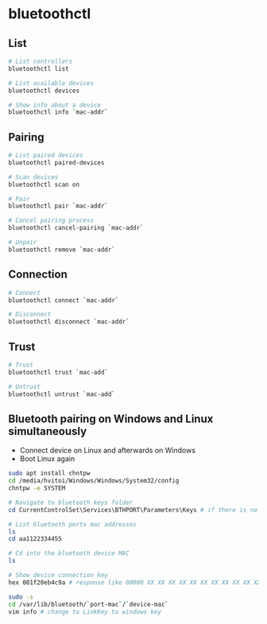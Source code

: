 # bluetoothctl

## List

```sh
# List controllers
bluetoothctl list

# List available devices
bluetoothctl devices

# Show info about a device
bluetoothctl info `mac-addr`
```

## Pairing

```sh
# List paired devices
bluetoothctl paired-devices

# Scan devices
bluetoothctl scan on

# Pair
bluetoothctl pair `mac-addr`

# Cancel pairing process
bluetoothctl cancel-pairing `mac-addr`

# Unpair
bluetoothctl remove `mac-addr`
```

## Connection

```sh
# Connect
bluetoothctl connect `mac-addr`

# Disconnect
bluetoothctl disconnect `mac-addr`


```

## Trust

```sh
# Trust
bluetoothctl trust `mac-add`

# Untrust
bluetoothctl untrust `mac-add`
```

## Bluetooth pairing on Windows and Linux simultaneously

- Connect device on Linux and afterwards on Windows
- Boot Linux again

```sh
sudo apt install chntpw
cd /media/hvitoi/Windows/Windows/System32/config
chntpw -e SYSTEM
```

```powershell
# Navigate to bluetooth keys folder
cd CurrentControlSet\Services\BTHPORT\Parameters\Keys # if there is no CurrentControlSet, then try ControlSet001

# List bluetooth ports mac addresses
ls
cd aa1122334455

# Cd into the bluetooth device MAC
ls

# Show device connection key
hex 001f20eb4c9a # response like 00000 XX XX XX XX XX XX XX XX XX XX XX XX XX XX XX XX ...ignore..chars..
```

```sh
sudo -s
cd /var/lib/bluetooth/`port-mac`/`device-mac`
vim info # change to LinkKey to windows key

```
